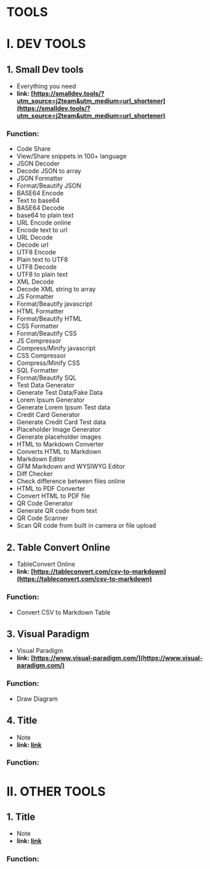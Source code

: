 # TOOLS

# I. DEV TOOLS

## 1. Small Dev tools
+ Everything you need 
+ **link: [https://smalldev.tools/?utm_source=j2team&utm_medium=url_shortener](https://smalldev.tools/?utm_source=j2team&utm_medium=url_shortener)**

### Function: 

+ Code Share
+ View/Share snippets in 100+ language
+ JSON Decoder
+ Decode JSON to array
+ JSON Formatter
+ Format/Beautify JSON
+ BASE64 Encode
+ Text to base64
+ BASE64 Decode
+ base64 to plain text
+ URL Encode online
+ Encode text to url
+ URL Decode
+ Decode url
+ UTF8 Encode
+ Plain text to UTF8
+ UTF8 Decode
+ UTF8 to plain text
+ XML Decode
+ Decode XML string to array
+ JS Formatter
+ Format/Beautify javascript
+ HTML Formatter
+ Format/Beautify HTML
+ CSS Formatter
+ Format/Beautify CSS
+ JS Compressor
+ Compress/Minify javascript
+ CSS Compressor
+ Compress/Minify CSS
+ SQL Formatter
+ Format/Beautify SQL
+ Test Data Generator
+ Generate Test Data/Fake Data
+ Lorem Ipsum Generator
+ Generate Lorem Ipsum Test data
+ Credit Card Generator
+ Generate Credit Card Test data
+ Placeholder Image Generator
+ Generate placeholder images
+ HTML to Markdown Converter
+ Converts HTML to Markdown
+ Markdown Editor
+ GFM Markdown and WYSIWYG Editor
+ Diff Checker
+ Check difference between files online
+ HTML to PDF Converter
+ Convert HTML to PDF file
+ QR Code Generator
+ Generate QR code from text
+ QR Code Scanner
+ Scan QR code from built in camera or file upload


## 2. Table Convert Online
+ TableConvert Online
+ **link: [https://tableconvert.com/csv-to-markdown](https://tableconvert.com/csv-to-markdown)**

### Function: 
+ Convert CSV to Markdown Table


## 3. Visual Paradigm
+ Visual Paradigm
+ **link: [https://www.visual-paradigm.com/](https://www.visual-paradigm.com/)**

### Function: 
+ Draw Diagram

## 4. Title
+ Note
+ **link: [link](url)**

### Function: 

# II. OTHER TOOLS

## 1. Title
+ Note
+ **link: [link](url)**

### Function: 
